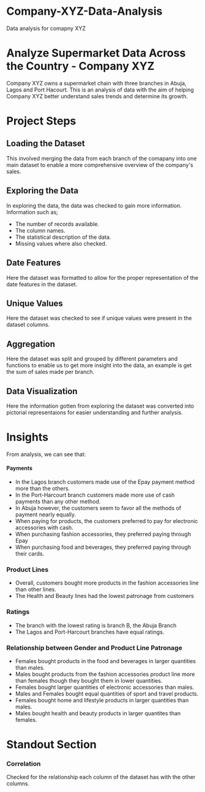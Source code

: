 # Company-XYZ-Data-Analysis
Data analysis for comapny XYZ
# Analyze Supermarket Data Across the Country - Company XYZ

Company XYZ owns a supermarket chain with three branches in Abuja, Lagos and Port Hacourt. This is an analysis of data with the aim of helping Company XYZ better understand sales trends and determine its growth.

# Project Steps
## Loading the Dataset
This involved merging the data from each branch of the comapany into one main dataset to enable a more comprehensive overview of the company's sales.

## Exploring the Data
In exploring the data, the data was checked to gain more information.
Information such as;

* The number of records available.
* The column names.
* The statistical description of the data.
* Missing values where also checked.

## Date Features
Here the dataset was formatted to allow for the proper representation of the date features in the dataset.

## Unique Values
Here the dataset was checked to see if unique values were present in the dataset columns.

## Aggregation
Here the dataset was split and grouped by different parameters and functions to enable us to get more insight into the data, an example is get the sum of sales made per branch.

## Data Visualization
Here the information gotten from exploring the dataset was converted into pictorial representaions for easier understanding and further analysis.


# Insights

From analysis, we can see that:
#### Payments
* In the Lagos branch customers made use of the Epay payment method more than the others.
* In the Port-Harcourt branch customers made more use of cash payments than any other method.
* In Abuja however, the customers seem to favor all the methods of payment nearly equally.
* When paying for products, the customers preferred to pay for electronic accessories with cash.
* When purchasing fashion accessories, they preferred paying through Epay
* When purchasing food and beverages, they preferred paying through their cards. 


### Product Lines
* Overall, customers bought more products in the fashion accessories line than other lines.
* The Health and Beauty lines had the lowest patronage from customers

### Ratings
* The branch with the lowest rating is branch B, the Abuja Branch
* The Lagos and Port-Harcourt branches have equal ratings.

### Relationship between Gender and Product Line Patronage
* Females bought products in the food and beverages in larger quantities than males.
* Males bought products from the fashion accessories product line more than females though they bought them in lower quantities.
* Females bought larger quantities of electronic accessories than males.
* Males and Females bought equal quantities of sport and travel products.
* Females bought home and lifestyle products in larger quantities than males.
* Males bought health and beauty products in larger quantites than females.

# Standout Section
### Correlation
Checked for the relationship each column of the dataset has with the other columns.
